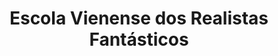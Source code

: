 ---
ref: sol-231-0013
title: ["Escola Vienense dos Realistas Fantásticos"]
author_name: ["Fernando Libório"]
publisher: ["Fundação Calouste Gulbenkian"]
year: "y1982"
origin: ["Portugal"]
formats: ["book, catalogue"]
disciplines: ["graphic-design"]
tags:
layout: artifact
status: ["scan"]
published: false
int_published: false
image_count:
date_added: 2023-06-16
batch:
---